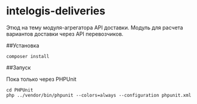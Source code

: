 # intelogis-deliveries

Этюд на тему модуля-агрегатора API доставки.
Модуль для расчета вариантов доставки через API перевозчиков.


##Установка
```
composer install
```

##Запуск

Пока только через PHPUnit
```
cd PHPUnit
php ../vendor/bin/phpunit --colors=always --configuration phpunit.xml
```
